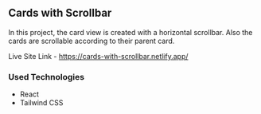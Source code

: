 ## Cards with Scrollbar

In this project, the card view is created with a horizontal scrollbar. Also the cards are scrollable according to their parent card.

Live Site Link - https://cards-with-scrollbar.netlify.app/

### Used Technologies
- React
- Tailwind CSS

